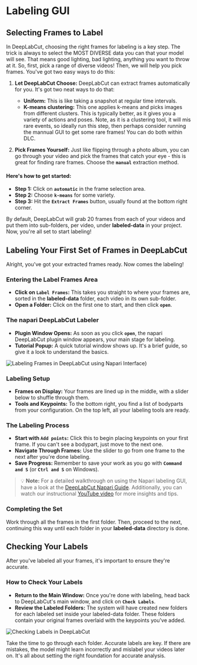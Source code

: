 # Labeling GUI

## Selecting Frames to Label

In DeepLabCut, choosing the right frames for labeling is a key step. The trick is always to select the MOST DIVERSE data you can that your model will see. That means good lighting, bad lighting, anything you want to throw at it. So, first, pick a range of diverse videos! Then, we will help you pick frames. You've got two easy ways to do this:

1. **Let DeepLabCut Choose:** DeepLabCut can extract frames automatically for you. It's got two neat ways to do that:
   - **Uniform:** This is like taking a snapshot at regular time intervals.
   - **K-means clustering:** This one applies k-means and picks images from different clusters. This is typically better, as it gives you a variety of actions and poses. Note, as it is a clustering tool, it will mis rare events, so ideally run this step, then perhaps consider running the mannual GUI to get some rare frames! You can do both within DLC.

2. **Pick Frames Yourself:** Just like flipping through a photo album, you can go through your video and pick the frames that catch your eye - this is great for finding rare frames. Choose the **`manual`** extraction method.

#### Here's how to get started:

- **Step 1:** Click on **`automatic`** in the frame selection area.
- **Step 2:** Choose **`k-means`** for some variety.
- **Step 3:** Hit the **`Extract Frames`** button, usually found at the bottom right corner.

By default, DeepLabCut will grab 20 frames from each of your videos and put them into sub-folders, per video, under **labeled-data** in your project. Now, you're all set to start labeling!

## Labeling Your First Set of Frames in DeepLabCut

Alright, you've got your extracted frames ready. Now comes the labeling!

### Entering the Label Frames Area

- **Click on `Label Frames`:** This takes you straight to where your frames are, sorted in the **labeled-data** folder, each video in its own sub-folder.
- **Open a Folder:** Click on the first one to start, and then click **`open`**.

### The napari DeepLabCut Labeler

- **Plugin Window Opens:** As soon as you click **`open`**, the napari DeepLabCut plugin window appears, your main stage for labeling.
- **Tutorial Popup:** A quick tutorial window shows up. It's a brief guide, so give it a look to understand the basics.

![Labeling Frames in DeepLabCut using Napari Interface](https://images.squarespace-cdn.com/content/v1/57f6d51c9f74566f55ecf271/1717779602092-LVR2TI6OADSHEYRCGS6F/labeling-napari.png?format=500w))

### Labeling Setup

- **Frames on Display:** Your frames are lined up in the middle, with a slider below to shuffle through them.
- **Tools and Keypoints:** To the bottom right, you find a list of bodyparts from your configuration. On the top left, all your labeling tools are ready.

### The Labeling Process

- **Start with `Add points`:** Click this to begin placing keypoints on your first frame. If you can't see a bodypart, just move to the next one.
- **Navigate Through Frames:** Use the slider to go from one frame to the next after you're done labeling.
- **Save Progress:** Remember to save your work as you go with **`Command and S`** (or **`Ctrl and S`** on Windows).

> 💡 **Note:** For a detailed walkthrough on using the Napari labeling GUI, have a look at the [DeepLabCut Napari Guide](https://deeplabcut.github.io/DeepLabCut/docs/napari_GUI.html). Additionally, you can watch our instructional [YouTube video](https://www.youtube.com/watch?v=hsA9IB5r73E) for more insights and tips.


### Completing the Set

Work through all the frames in the first folder. Then, proceed to the next, continuing this way until each folder in your **labeled-data** directory is done. 

## Checking Your Labels

After you've labeled all your frames, it's important to ensure they're accurate. 

### How to Check Your Labels

- **Return to the Main Window:** Once you're done with labeling, head back to DeepLabCut's main window, and click on **`Check Labels`**. 
- **Review the Labeled Folders:** The system will have created new folders for each labeled set inside your labeled-data folder. These folders contain your original frames overlaid with the keypoints you've added.

![Checking Labels in DeepLabCut](https://images.squarespace-cdn.com/content/v1/57f6d51c9f74566f55ecf271/1717779615252-6BNW661XB2ULH85RTAD3/evaluation-example.png?format=500w)

Take the time to go through each folder. Accurate labels are key. If there are mistakes, the model might learn incorrectly and mislabel your videos later on. It's all about setting the right foundation for accurate analysis.

